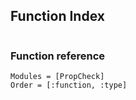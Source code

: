 ## Function Index

```@index
```

### Function reference

```@autodocs
Modules = [PropCheck]
Order = [:function, :type]
```
